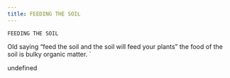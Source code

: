 ```yaml
---
title: FEEDING THE SOIL
---
```

`FEEDING THE SOIL`

Old saying “feed the soil and the soil will feed your plants” the food of the soil is bulky organic matter.  `

undefined